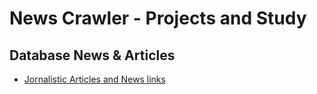 # News Crawler - Projects and Study

## Database News & Articles

- [Jornalistic Articles and News links](https://github.com/wsricardo/news-crawler/tree/main/database)
